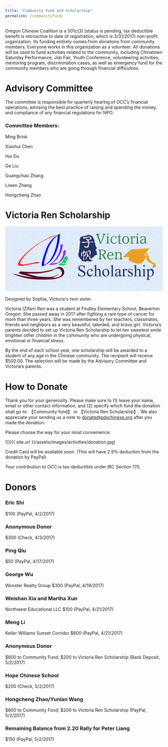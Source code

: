```yaml
---
title: "Community Fund and Scholarship"
permalink: /communityfund/
---
```

Oregon Chinese Coalition is a 501c(3) (status is pending, tax deductible benefit is retroactive to date of registration, which is 3/31/2017) non-profit organization. Its funding entirely comes from donations from community members. Everyone works in this organization as a volunteer. All donations will be used to fund activities related to the community, including Chinatown Saturday Performance, Job Fair, Youth Conference, volunteering activities, mentoring program, discrimination cases, as well as emergency fund for the community members who are going through financial difficulties.

# Advisory Committee

The committee is responsible for quarterly hearing of OCC’s financial operations, advising the best practice of raising and spending the money, and compliance of any financial regulations for NPO.

### Committee Members:

Ming Brink

Xiaohui Chen

Hui Du

Ge Liu

Guangchao Zhang

Liwen Zhang

Hongcheng Zhao

# Victoria Ren Scholarship

<p><img src="/assets/images/activities/victoria_scholarship.jpg"></p>
Designed by Sophia, Victoria's twin sister.

Victoria (Zifan) Ren was a student at Findley Elementary School, Beaverton Oregon. She passed away in 2017 after fighting a rare type of cancer for more than three years. She was remembered by her teachers, classmates, friends and neighbors as a very beautiful, talented, and brave girl. Victoria’s parents decided to set up Victoria Ren Scholarship to let her sweetest smile brighten other children in the community who are undergoing physical, emotional or financial stress.

By the end of each school year, one scholarship will be awarded to a student of any age in the Chinese community. The recipient will receive $500.00. The selection will be made by the Advisory Committee and Victoria’s parents.

# How to Donate

Thank you for your generosity. Please make sure to (1) leave your name, email or other contact information, and (2) specify which fund the donation shall go to: 【Community fund】 or 【Victoria Ren Scholarship】. We also appreciate your sending us a note to donate@pdxchinese.org after you made the donation.

Please choose the way for your most convenience:

![]({{ site.url }}/assets/images/activities/donation.jpg)

Credit Card will be available soon.
(This will have 2.9% deduction from the donation by PayPal)

Your contribution to OCC is tax-deductible under IRC Section 170.

# Donors

### Eric Shi
$100 (PayPal, 4/2/2017)

### Anonymous Donor
$300 (Check, 4/3/2017)

### Ping Qiu
$50 (PayPal, 4/17/2017)

### George Wu
Wooster Realty Group
$300 (PayPal, 4/19/2017)

### Weishan Xia and Martha Xun
Northwest Educational LLC
$100  (PayPal, 4/21/2017)

### Meng Li
Keller Williams Sunset Corridor
$600 (PayPal, 4/21/2017)

### Anonymous Donor
$800 to Community Fund; $200 to Victoria Ren Scholarship (Bank Deposit, 5/2/2017)

### Hope Chinese School
$200 (Check, 5/2/2017)

### Hongcheng Zhao/Yunlan Wang
$800 to Community Fund; $200 to Victoria Ren Scholarship (PayPal, 5/2/2017)

### Remaining Balance from 2.20 Rally for Peter Liang
$150 (PayPal, 5/2/2017)
